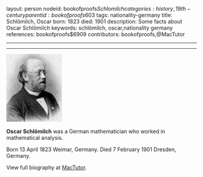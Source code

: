 layout: person
nodeid: bookofproofs$Schlomilch
categories: history,19th-century
parentid: bookofproofs$603
tags: nationality-germany
title: Schlömilch, Oscar
born: 1823
died: 1901
description: Some facts about Oscar Schlömilch
keywords: schlömilch, oscar,nationality germany
references: bookofproofs$6909
contributors: bookofproofs,@MacTutor

---


---

![Schlomilch.jpg](https://github.com/bookofproofs/bookofproofs.github.io/blob/main/_sources/_assets/images/portraits/Schlomilch.jpg?raw=true)

**Oscar Schlömilch**  was a German mathematician who worked in mathematical analysis.

Born 13 April 1823 Weimar, Germany. Died 7 February 1901 Dresden, Germany.


View full biography at [MacTutor](https://mathshistory.st-andrews.ac.uk/Biographies/Schlomilch/).